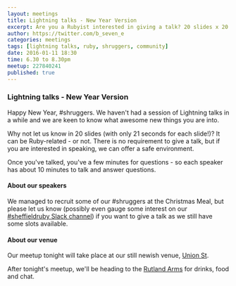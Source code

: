 ```yaml
---
layout: meetings
title: Lightning talks - New Year Version
excerpt: Are you a Rubyist interested in giving a talk? 20 slides x 20 seconds each for good fun
author: https://twitter.com/b_seven_e
categories: meetings
tags: [lightning talks, ruby, shruggers, community]
date: 2016-01-11 18:30
time: 6.30 to 8.30pm
meetup: 227840241
published: true
---
```


### Lightning talks - New Year Version

Happy New Year, #shruggers. We haven't had a session of Lightning talks in a while and we are keen to know what awesome new things you are into.

Why not let us know in 20 slides (with only 21 seconds for each slide!)? It can be Ruby-related - or not. There is no requirement to give a talk, but if you are interested in speaking, we can offer a safe environment.

Once you've talked, you've a few minutes for questions - so each speaker has about 10 minutes to talk and answer questions.

#### About our speakers

We managed to recruit some of our #shruggers at the Christmas Meal, but please let us know (possibly even gauge some interest on our [#sheffieldruby Slack channel](https://sheffielddigital.slack.com/messages/sheffieldruby)) if you want to give a talk as we still have some slots available.

#### About our venue

Our meetup tonight will take place at our still newish venue, [Union St](http://www.union-st.org).

After tonight's meetup, we'll be heading to the [Rutland Arms](http://www.therutlandarmssheffield.co.uk/) for drinks, food and chat.
